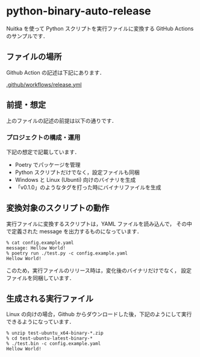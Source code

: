 # python-binary-auto-release

Nuitka を使って Python スクリプトを実行ファイルに変換する GitHub Actions のサンプルです．


## ファイルの場所

Github Action の記述は下記にあります．

[.github/workflows/release.yml](.github/workflows/release.yml)


## 前提・想定

上のファイルの記述の前提は以下の通りです．

### プロジェクトの構成・運用

下記の想定で記載しています．

- Poetry でパッケージを管理
- Python スクリプトだけでなく，設定ファイルも同梱
- Windows と Linux (Ubunti) 向けのバイナリを生成
- 「v0.1.0」のようなタグを打った時にバイナリファイルを生成

## 変換対象のスクリプトの動作

実行ファイルに変換するスクリプトは，YAML ファイルを読み込んで，
その中で定義された message を出力するものになっています．


```
% cat config.example.yaml
message: Hellow World!
% poetry run ./test.py -c config.example.yaml
Hellow World!
```

このため，実行ファイルのリリース時は，変化後のバイナリだけでなく，
設定ファイルを同梱しています．


## 生成される実行ファイル

Linux の向けの場合，Github からダウンロードした後，下記のようにして実行できるようになっています．

```
% unzip test-ubuntu_x64-binary-*.zip
% cd test-ubuntu-latest-binary-*
% ./test.bin -c config.example.yaml
Hellow World!
```


